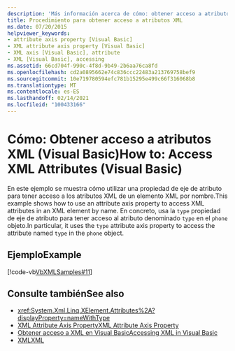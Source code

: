 ```yaml
---
description: 'Más información acerca de cómo: obtener acceso a atributos XML (Visual Basic)'
title: Procedimiento para obtener acceso a atributos XML
ms.date: 07/20/2015
helpviewer_keywords:
- attribute axis property [Visual Basic]
- XML attribute axis property [Visual Basic]
- XML axis [Visual Basic], attribute
- XML [Visual Basic], accessing
ms.assetid: 66cd704f-990c-4f8d-9b49-2b6aa76ca8fd
ms.openlocfilehash: cd2a0895662e74c836ccc22483a213769758bef9
ms.sourcegitcommit: 10e719780594efc781b15295e499c66f316068b8
ms.translationtype: MT
ms.contentlocale: es-ES
ms.lasthandoff: 02/14/2021
ms.locfileid: "100433166"
---
```

# <a name="how-to-access-xml-attributes-visual-basic"></a><span data-ttu-id="86e10-103">Cómo: Obtener acceso a atributos XML (Visual Basic)</span><span class="sxs-lookup"><span data-stu-id="86e10-103">How to: Access XML Attributes (Visual Basic)</span></span>

<span data-ttu-id="86e10-104">En este ejemplo se muestra cómo utilizar una propiedad de eje de atributo para tener acceso a los atributos XML de un elemento XML por nombre.</span><span class="sxs-lookup"><span data-stu-id="86e10-104">This example shows how to use an attribute axis property to access XML attributes in an XML element by name.</span></span> <span data-ttu-id="86e10-105">En concreto, usa la `type` propiedad de eje de atributo para tener acceso al atributo denominado `type` en el `phone` objeto.</span><span class="sxs-lookup"><span data-stu-id="86e10-105">In particular, it uses the `type` attribute axis property to access the attribute named `type` in the `phone` object.</span></span>  
  
## <a name="example"></a><span data-ttu-id="86e10-106">Ejemplo</span><span class="sxs-lookup"><span data-stu-id="86e10-106">Example</span></span>  

 [!code-vb[VbXMLSamples#11](~/samples/snippets/visualbasic/VS_Snippets_VBCSharp/VbXMLSamples/VB/XMLSamples5.vb#11)]  
  
## <a name="see-also"></a><span data-ttu-id="86e10-107">Consulte también</span><span class="sxs-lookup"><span data-stu-id="86e10-107">See also</span></span>

- <xref:System.Xml.Linq.XElement.Attributes%2A?displayProperty=nameWithType>
- [<span data-ttu-id="86e10-108">XML Attribute Axis Property</span><span class="sxs-lookup"><span data-stu-id="86e10-108">XML Attribute Axis Property</span></span>](../../../language-reference/xml-axis/xml-attribute-axis-property.md)
- [<span data-ttu-id="86e10-109">Obtener acceso a XML en Visual Basic</span><span class="sxs-lookup"><span data-stu-id="86e10-109">Accessing XML in Visual Basic</span></span>](accessing-xml.md)
- [<span data-ttu-id="86e10-110">XML</span><span class="sxs-lookup"><span data-stu-id="86e10-110">XML</span></span>](index.md)
